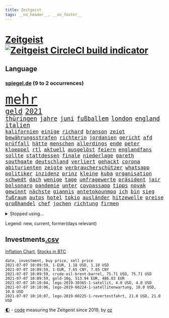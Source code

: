 ```yaml
---
title: Zeitgeist
tags: __no_header__, __no_footer__
---
```


# [Zeitgeist](https://oliz.io/zeitgeist/) [![Zeitgeist CircleCI build indicator](https://circleci.com/gh/ooz/zeitgeist.svg?style=shield)](https://circleci.com/gh/ooz/zeitgeist)

## Language

<h3><a href="https://www.spiegel.de" target="_blank">spiegel.de</a> (9 to 2 occurrences)</h3>
<p style="font-family:monospace">
<span style="font-size:32pt"><a href="news_links.html#mehr" class="current">mehr</a></span>
<br>
<span style="font-size:17pt"><a href="news_links.html#geld" class="current">geld</a></span>
<span style="font-size:17pt"><a href="news_links.html#2021" class="current">2021</a></span>
<br>
<span style="font-size:14pt"><a href="news_links.html#thüringen" class="current">thüringen</a></span>
<span style="font-size:14pt"><a href="news_links.html#jahre" class="current">jahre</a></span>
<span style="font-size:14pt"><a href="news_links.html#juni" class="current">juni</a></span>
<span style="font-size:14pt"><a href="news_links.html#fußballem" class="current">fußballem</a></span>
<span style="font-size:14pt"><a href="news_links.html#london" class="current">london</a></span>
<span style="font-size:14pt"><a href="news_links.html#england" class="current">england</a></span>
<span style="font-size:14pt"><a href="news_links.html#italien" class="current">italien</a></span>
<br>
<span style="font-size:12pt"><a href="news_links.html#kalifornien" class="current">kalifornien</a></span>
<span style="font-size:12pt"><a href="news_links.html#einige" class="current">einige</a></span>
<span style="font-size:12pt"><a href="news_links.html#richard" class="current">richard</a></span>
<span style="font-size:12pt"><a href="news_links.html#branson" class="current">branson</a></span>
<span style="font-size:12pt"><a href="news_links.html#zeigt" class="current">zeigt</a></span>
<span style="font-size:12pt"><a href="news_links.html#bewährungsstrafen" class="current">bewährungsstrafen</a></span>
<span style="font-size:12pt"><a href="news_links.html#richterin" class="current">richterin</a></span>
<span style="font-size:12pt"><a href="news_links.html#jordanien" class="current">jordanien</a></span>
<span style="font-size:12pt"><a href="news_links.html#gericht" class="current">gericht</a></span>
<span style="font-size:12pt"><a href="news_links.html#afd" class="current">afd</a></span>
<span style="font-size:12pt"><a href="news_links.html#prüffall" class="new">prüffall</a></span>
<span style="font-size:12pt"><a href="news_links.html#hätte" class="current">hätte</a></span>
<span style="font-size:12pt"><a href="news_links.html#menschen" class="current">menschen</a></span>
<span style="font-size:12pt"><a href="news_links.html#allerdings" class="current">allerdings</a></span>
<span style="font-size:12pt"><a href="news_links.html#ende" class="current">ende</a></span>
<span style="font-size:12pt"><a href="news_links.html#peter" class="current">peter</a></span>
<span style="font-size:12pt"><a href="news_links.html#kloeppel" class="new">kloeppel</a></span>
<span style="font-size:12pt"><a href="news_links.html#rtl" class="current">rtl</a></span>
<span style="font-size:12pt"><a href="news_links.html#aktuell" class="current">aktuell</a></span>
<span style="font-size:12pt"><a href="news_links.html#ausgelöst" class="current">ausgelöst</a></span>
<span style="font-size:12pt"><a href="news_links.html#feiern" class="current">feiern</a></span>
<span style="font-size:12pt"><a href="news_links.html#englandfans" class="new">englandfans</a></span>
<span style="font-size:12pt"><a href="news_links.html#sollte" class="current">sollte</a></span>
<span style="font-size:12pt"><a href="news_links.html#stattdessen" class="current">stattdessen</a></span>
<span style="font-size:12pt"><a href="news_links.html#finale" class="current">finale</a></span>
<span style="font-size:12pt"><a href="news_links.html#niederlage" class="current">niederlage</a></span>
<span style="font-size:12pt"><a href="news_links.html#gareth" class="current">gareth</a></span>
<span style="font-size:12pt"><a href="news_links.html#southgate" class="current">southgate</a></span>
<span style="font-size:12pt"><a href="news_links.html#deutschland" class="current">deutschland</a></span>
<span style="font-size:12pt"><a href="news_links.html#verliert" class="current">verliert</a></span>
<span style="font-size:12pt"><a href="news_links.html#gehackt" class="current">gehackt</a></span>
<span style="font-size:12pt"><a href="news_links.html#corona" class="current">corona</a></span>
<span style="font-size:12pt"><a href="news_links.html#abiturienten" class="current">abiturienten</a></span>
<span style="font-size:12pt"><a href="news_links.html#zeigte" class="current">zeigte</a></span>
<span style="font-size:12pt"><a href="news_links.html#verbraucherschützer" class="current">verbraucherschützer</a></span>
<span style="font-size:12pt"><a href="news_links.html#whatsapp" class="current">whatsapp</a></span>
<span style="font-size:12pt"><a href="news_links.html#politiker" class="current">politiker</a></span>
<span style="font-size:12pt"><a href="news_links.html#inzidenz" class="current">inzidenz</a></span>
<span style="font-size:12pt"><a href="news_links.html#prinz" class="current">prinz</a></span>
<span style="font-size:12pt"><a href="news_links.html#kleine" class="current">kleine</a></span>
<span style="font-size:12pt"><a href="news_links.html#kuba" class="current">kuba</a></span>
<span style="font-size:12pt"><a href="news_links.html#organisation" class="current">organisation</a></span>
<span style="font-size:12pt"><a href="news_links.html#schwedt" class="new">schwedt</a></span>
<span style="font-size:12pt"><a href="news_links.html#dach" class="current">dach</a></span>
<span style="font-size:12pt"><a href="news_links.html#wenige" class="current">wenige</a></span>
<span style="font-size:12pt"><a href="news_links.html#tage" class="current">tage</a></span>
<span style="font-size:12pt"><a href="news_links.html#umfragewerte" class="current">umfragewerte</a></span>
<span style="font-size:12pt"><a href="news_links.html#präsident" class="current">präsident</a></span>
<span style="font-size:12pt"><a href="news_links.html#jair" class="current">jair</a></span>
<span style="font-size:12pt"><a href="news_links.html#bolsonaro" class="current">bolsonaro</a></span>
<span style="font-size:12pt"><a href="news_links.html#pandemie" class="current">pandemie</a></span>
<span style="font-size:12pt"><a href="news_links.html#unter" class="current">unter</a></span>
<span style="font-size:12pt"><a href="news_links.html#covpassapp" class="new">covpassapp</a></span>
<span style="font-size:12pt"><a href="news_links.html#tipps" class="current">tipps</a></span>
<span style="font-size:12pt"><a href="news_links.html#novak" class="current">novak</a></span>
<span style="font-size:12pt"><a href="news_links.html#gewinnt" class="current">gewinnt</a></span>
<span style="font-size:12pt"><a href="news_links.html#nächste" class="current">nächste</a></span>
<span style="font-size:12pt"><a href="news_links.html#giannis" class="new">giannis</a></span>
<span style="font-size:12pt"><a href="news_links.html#antetokounmpo" class="new">antetokounmpo</a></span>
<span style="font-size:12pt"><a href="news_links.html#ich" class="current">ich</a></span>
<span style="font-size:12pt"><a href="news_links.html#bin" class="current">bin</a></span>
<span style="font-size:12pt"><a href="news_links.html#sieg" class="current">sieg</a></span>
<span style="font-size:12pt"><a href="news_links.html#fußraum" class="new">fußraum</a></span>
<span style="font-size:12pt"><a href="news_links.html#autos" class="current">autos</a></span>
<span style="font-size:12pt"><a href="news_links.html#hotel" class="current">hotel</a></span>
<span style="font-size:12pt"><a href="news_links.html#tokio" class="current">tokio</a></span>
<span style="font-size:12pt"><a href="news_links.html#ausländer" class="current">ausländer</a></span>
<span style="font-size:12pt"><a href="news_links.html#hitzewelle" class="current">hitzewelle</a></span>
<span style="font-size:12pt"><a href="news_links.html#preise" class="current">preise</a></span>
<span style="font-size:12pt"><a href="news_links.html#großhandel" class="new">großhandel</a></span>
<span style="font-size:12pt"><a href="news_links.html#chef" class="current">chef</a></span>
<span style="font-size:12pt"><a href="news_links.html#jochen" class="new">jochen</a></span>
<span style="font-size:12pt"><a href="news_links.html#richtung" class="current">richtung</a></span>
<span style="font-size:12pt"><a href="news_links.html#firmen" class="current">firmen</a></span>
</p>
<details>
<summary>Stopped using...</summary>
<p class="former" style="font-size:12pt">
bestimmen(264) historiker(264) sam(264) to(264) erneute(263) timo(263) verschaffen(263) la(262) mögliche(262) nationen(262) reformen(262) vereinten(262) attackieren(261) euratspräsident(261) gegenseitig(261) konkurrenten(261) ludwig(261) millionenhöhe(261) übersicht(261) arbeitsplatz(260) bernd(260) beschleunigt(260) chelsea(260) einzelnen(260) fbi(260) gefangen(260) gewerkschaft(260) kurzarbeitergeld(260) landtagswahl(260) manches(260) mordes(260) mysteriöse(260) oberbürgermeister(260) unabhängigkeit(260) versuchten(260) 89(259) argumente(259) ber(259) bistum(259) coronawarnapp(259) dadurch(259) enger(259) ermöglicht(259) filialen(259) fraktionschef(259) halbes(259) haseloff(259) kremlkritiker(259) massiver(259) neuem(259) pferd(259) reiner(259) runter(259) theater(259) thunberg(259) trumpregierung(259) verhängte(259) besetzung(258) brinkhaus(258) city(258) drohte(258) gelegenheit(258) geschaffen(258) handlungen(258) landkreis(258) meghan(258) märchen(258) priester(258) ralph(258) ruhm(258) ruth(258) schiedsrichter(258) schön(258) sicht(258) spielraum(258) unabhängige(258) unionsfraktionschef(258) verabschiedet(258) verhältnis(258) verhängen(258) weitet(258) wählt(258) ärzten(258) arbeitsplätze(257) beachten(257) berühmt(257) chinesischer(257) doku(257) erteilt(257) geboten(257) konzernchef(257) mächtige(257) rechtfertigt(257) ruhestand(257) schweigen(257) verluste(257) versagt(257) videokonferenz(257) viren(257) you(257) zunehmende(257) überzeugt(257) dame(256) flüge(256) gewaltig(256) herzogin(256) inmitten(256) kamera(256) klaren(256) lukaschenkos(256) maß(256) prägen(256) recherchen(256) sächsischen(256) tweet(256) unosicherheitsrat(256) unterschiede(256) verbote(256) verstößen(256) wählen(256) amnesty(255) arbeiter(255) bars(255) begonnen(255) bisherige(255) brandanschlag(255) bulgarien(255) dschungel(255) geständnis(255) größtes(255) international(255) leid(255) medizin(255) mitarbeiterinnen(255) post(255) schwangerschaft(255) schwieriger(255) schärfere(255) sports(255) stille(255) streichen(255) summe(255) teheran(255) vfl(255) woanders(255) wolfsburg(255) zeitweise(255) ausstieg(254) betrugs(254) betrüger(254) charlie(254) four(254) geholt(254) hinrichtungen(254) indes(254) infolge(254) kanzler(254) kauf(254) lebenslange(254) lieben(254) minderheit(254) ohren(254) pocht(254) polizeigewalt(254) promis(254) rechts(254) riskiert(254) smartphone(254) swetlana(254) tirol(254) umsetzung(254) wahlsieg(254) 71(253) aufruf(253) ausfallen(253) australische(253) braun(253) börse(253) engagement(253) entstanden(253) geschäfte(253) leitung(253) löhne(253) phase(253) rechten(253) schaltet(253) schwieg(253) streitkräfte(253) tichanowskaja(253) umweltministerin(253) weiteres(253) weltwirtschaft(253) woman(253) zensur(253) zugunsten(253) abgang(252) abkommen(252) allzu(252) arbeitsbedingungen(252) hungerstreik(252) jahrhunderts(252) klimaschützer(252) kulissen(252) markt(252) notfallzulassung(252) power(252) rat(252) schröder(252) sichern(252) spektakel(252) spekulationen(252) symbol(252) unterlagen(252) attila(251) betonte(251) bundesinnenminister(251) diego(251) eingefroren(251) europaparlament(251) guardiola(251) hildmann(251) lakers(251) nancy(251) organisierte(251) pep(251) unten(251) versinkt(251) versuchte(251) weltspitze(251) 19jährige(250) ansprache(250) arbeitsminister(250) busse(250) deutlicher(250) fauci(250) gefeuert(250) i(250) massenmord(250) rotrotgrün(250) sofia(250) tausenden(250) uiguren(250) umfragen(250) verfügt(250) werder(250) 02(249) auslösen(249) beeinflusst(249) bgh(249) erlauben(249) heidenreich(249) häufen(249) höchststand(249) image(249) mörder(249) normale(249) profitierte(249) radikale(249) scheidende(249) stoßen(249) täglich(249) veranstaltungen(249) verspätung(249) celle(248) dresdner(248) großbritanniens(248) kontakte(248) lohn(248) oppositionsführer(248) quer(248) saarbrücken(248) siegte(248) verurteilen(248) bodo(247) erkenntnisse(247) größter(247) initiative(247) kilometern(247) ramelow(247) regiert(247) sowohl(247) steuererklärung(247) verfolgungsjagd(247) wirtschaftsprüfer(247) wähler(247) 17jährigen(246) berlins(246) beschließen(246) dar(246) eurecht(246) format(246) inszeniert(246) kardashian(246) lernt(246) mitternacht(246) notruf(246) philipp(246) plastikmüll(246) prime(246) rechtsaußen(246) scherz(246) spiegelrecherchen(246) spielerinnen(246) befeuern(245) besserung(245) gekauft(245) grundgesetz(245) ice(245) kontrollen(245) schlacht(245) schlechtes(245) schmerzen(245) berühmte(244) dokumentiert(244) ehepaar(244) erregt(244) freiwillige(244) jennifer(244) miete(244) pflegekräfte(244) rivale(244) apotheken(243) augenhöhe(243) belegen(243) crew(243) einheitliche(243) offenen(243) schwachen(243) spektakulären(243) testet(243) verbessert(243) vorgeht(243) dürfe(242) finanzierung(242) mama(242) mond(242) aufstellen(241) ausgetauscht(241) festgestellt(241) gefälschte(241) mehrerer(241) unruhe(241) amtsgericht(240) erfinder(240) exporte(240) karlheinz(240) kooperation(240) mikroplastik(240) prognosen(240) reichsten(240) sachsenanhalts(240) stieß(240) bezahlung(239) einigt(239) karin(239) marx(239) nachbar(239) risiken(239) signalisiert(239) viersen(239) zivilen(239) 4(238) arztpraxen(238) immerhin(238) kanzleramtschef(238) kostenlos(238) ran(238) rettungswagen(238) rufe(238) signale(238) transporter(238) tweets(238) eingreifen(237) erschienen(237) günter(237) kippt(237) prince(237) spanische(237) änderungen(237) architekt(236) hoffnungen(236) inhaftierte(236) nationalen(236) status(236) bundes(235) drahtzieher(235) familienministerin(235) liefen(235) weiblicher(235) zugesetzt(235) beteiligen(234) einverstanden(234) landet(234) aussehen(233) basis(233) berufsgruppe(233) euaustritt(233) gewahrsam(233) langsamer(233) oxford(233) sanitäter(233) säugling(233) einigten(232) erfährt(232) erzbischof(232) frauenfußball(232) geheimdienste(232) golden(232) riesig(232) riskant(232) sound(232) umgebung(232) verkehr(232) videochat(232) wünsche(232) zukünftig(232) akzeptanz(231) fahnder(231) matthew(231) prognose(231) vfb(231) vorfeld(231) anfangen(230) aufgaben(230) erstattet(230) griechischen(230) hadert(230) laufenden(230) nebenbei(230) präsenz(230) spaltung(230) überschritten(230) angeschlagenen(229) anlegen(229) begrenzt(229) elektrischen(229) freiwillig(229) insolvenz(229) kongo(229) rassismusvorwürfen(229) risikogruppen(229) spielplan(229) fürth(228) kurswechsel(228) moderiert(228) rot(228) tötungsdelikt(228) frontex(227) gehörte(227) lettland(227) nieder(227) ruanda(227) wachsen(227) helge(226) arbeitslose(225) durchschnittlich(225) insolvenzen(225) kasse(225) zalando(225) impfstoffe(224) infektionsschutz(224) thüringer(224) wirbel(224) wählerinnen(224) 30jähriger(223) brasilianische(223) dr(223) plötzlichen(223) seuche(223) grenzschutzagentur(222) karrierecoachin(222) maschine(222) pleitewelle(222) rutschte(221) atomkraft(220) dfl(220) nachteile(220) petkovic(220) shutdowns(220) strafbar(220) afrikas(219) einzustellen(219) jurist(219) schränkt(219) schwung(219) verhalf(219) winzige(219) flächen(218) graf(218) intensivstationen(218) runden(218) staatshilfen(218) stärkt(218) stünden(218) gewarnt(216) gefecht(215) kriegsverbrechen(215) a7(214) schulz(214) theorie(214) zonen(214) freiburger(213) gerieten(213) knapper(213) pubs(213) segeln(213) biontechimpfstoff(212) dient(212) gelegen(212) massaker(212) spiegelspitzengespräch(212) abgeschlagen(211) bitcoins(211) liberalen(210) oberhaus(210) prozesses(210) ratschläge(210) verschüttet(210) bundesverfassungsgerichts(209) plädieren(209) schieben(209) sprit(209) teuren(209) einigte(208) kurzer(207) strategisch(207) gelogen(206) spiegelredakteurin(206) umgebracht(206) gates(205) gesichter(205) härtere(205) verankert(205) äthiopischen(205) lopez(204) sicherheitsvorkehrungen(204) vorlegen(204) fremden(202) höcke(202) wirtschaftspolitik(202) kehrtwende(201) päckchen(201) bestechung(200) ratlos(200) vergeltung(200) schusswechsel(199) weltmeisterschaft(199) gesetzlichen(198) klarheit(198) kunstwerke(198) asylsuchende(197) fahnden(197) transparenz(197) betrunkener(196) häuslicher(196) rätseln(196) tobias(196) leistungssport(194) schadensersatz(194) zerlegt(194) bestellen(192) impfzentren(192) mehren(192) rechtes(192) prozessbeginn(191) quadratmeter(191) schutzsuchende(191) theoretisch(191) bundestagsabgeordneten(190) mitstreiter(190) beschaffen(189) bären(189) college(189) klares(189) podest(188) projekten(188) tierheim(188) verdoppeln(188) behindert(187) milliardäre(187) porträt(187) silas(187) betreiben(186) 23jährigen(185) eingetroffen(185) wamangituka(184) scheidung(183) betreten(182) bundesligasaison(182) pérez(182) trikots(182) unobericht(182) generelle(181) handgranate(181) pech(181) politischer(181) sabotage(181) australiens(180) gehöre(180) 62(179) explodiert(179) thorsten(178) coronabonus(177) erschöpfung(177) überwiegend(177) ernennung(176) pfleger(176) apotheker(175) bronze(175) desaströsen(175) blogger(174) bristol(174) populäre(174) agentur(173) nährt(173) kz(172) mangelnde(171) souveränität(171) seniorin(170) spielende(170) berlinale(169) nostalgie(168) eingesperrt(167) gespritzt(167) impfstoffdosen(167) nhs(167) usamerikanischen(167) uskapitol(167) coronamutante(166) serviert(166) monarchin(165) zufall(165) bereichert(164) impfnachweis(164) stationiert(163) enthält(162) knappen(162) anwenden(161) hermann(161) protagonisten(160) trümmer(159) vornamen(159) existenzängste(158) cent(156) uber(156) unterschrift(156) gewinne(155) schönheitsop(155) beigelegt(154) gesenkt(154) nordkoreanischen(154) umgebaut(154) westdeutschland(154) beatrix(152) kreuzung(152) fa(151) statistischen(151) wassertemperaturen(150) zwingend(150) buckinghampalast(148) polizeigewerkschaft(148) uskapitols(148) begeht(147) inakzeptabel(147) offenlegen(147) währung(146) eishockeywm(145) lehre(145) haut(144) löscharbeiten(144) briefe(143) fremder(143) speziellen(142) erkämpft(141) volles(141) erleichtert(140) klettert(140) anrücken(139) aufschlag(139) fahrgäste(139) klarzukommen(139) sprengkörper(139) berücksichtigen(138) präsidentenamt(138) bergleute(137) einziger(137) erzürnte(137) fotografierte(137) nathalie(137) ostdeutsche(137) abhängen(136) abreise(136) impfpass(136) karriereende(136) oppositionspolitikers(136) rauchen(136) horten(135) pokal(135) gewisse(134) ostfriesland(134) sexualität(134) ungemütlich(134) abfälle(133) leitfaden(133) rudert(133) behindern(132) tierschutz(132) afghanistans(131) ewigen(131) radio(131) auschwitz(130) staatsschutz(129) euskirchen(128) judenhass(128) original(128) aufgebrochen(127) mehrjährigen(127) eventim(126) 242(125) bewerben(125) friedens(125) kinderbonus(125) mietern(125) tabaksteuer(125) tablets(125) walterborjans(125) anfeindungen(124) christie's(124) alfons(123) hörmann(123) massenmörder(123) regierungsbildung(123) verpflichtungen(123) ausfuhren(122) myanmars(122) mönche(122) sputnik(122) stutthof(122) stören(122) wörter(122) frachtschiff(121) gegenseitigen(121) autounfall(120) finanzamt(120) demnächst(119) durchgreifen(119) gestürzte(119) salvador(119) töne(119) verlobter(119) verhandlungsfähig(118) konkreten(117) palmen(117) repressionen(117) rodriguez(117) condor(116) halles(116) josef(116) vierjährigen(116) wiegand(116) jersey(115) elite(113) relevant(113) medaille(112) gaza(111) hochrechnungen(111) luxus(111) techkonzerne(111) kanye(110) bestellte(109) identitären(109) tvstar(109) vulkans(109) dom(108) skulptur(108) vernichtend(108) atemnot(107) mahlzeit(107) nachlässig(107) finanzgericht(106) ruin(106) explosionen(105) mcdonald's(105) darmanin(104) flüchtig(104) gespeichert(104) jet(104) konzerte(104) premierministerin(104) schlangenlinien(104) ständige(103) landtagswahlkampf(102) mexikanischen(102) strebt(102) lockte(101) marvin(101) strafrechtler(101) usbehörde(101) ablösung(100) erstellt(100) harrys(100) mitverantwortung(100) steuerhinterziehung(100) qrcode(98) laborunfall(97) praxen(97) usgeheimdienstbericht(97) zurückfordern(97) buffett(96) happy(96) verleihung(96) wahlkreis(96) warren(96) anziehen(95) bauarbeiter(95) maskengeschäften(95) neumann(95) privatsender(95) wissenschaftlicher(95) geimpften(94) horrende(94) politikern(94) tvinterview(94) elfjährigen(93) spitzenkandidaten(93) à(93) führungstreffer(92) schrott(92) erregte(91) importieren(91) privatkunden(91) schneefeld(91) atomausstieg(90) datensammlung(90) gendersternchen(90) hausarzt(90) vonovia(90) übersetzen(90) direktmandat(89) user(89) kürzung(88) minneapolis(88) selbstversuch(88) fünfjährige(87) vergiftete(87) entschlossen(86) patente(86) stapel(86) terrorisieren(86) campus(85) coronaeffekt(85) flixbus(85) polizeibeamten(85) vizeregierungschef(85) abwägen(84) einfangen(84) hautfarbe(84) koalitionsoptionen(84) landeskriminalamts(84) wertet(84) wählerwanderung(84) zigtausende(84) fußballverband(83) großveranstaltungen(83) schwefeldioxid(83) substanz(83) kurioser(82) lobbycontrol(82) paralympics(82) welpen(82) ausfahrt(81) ausreichen(81) geschützte(81) indischer(81) schenk(81) angebote(80) aufgerissen(80) ausloten(80) millionenschaden(80) missbrauchsskandals(80) raymond(80) reis(80) sexuellem(80) staatssekretär(80) unterschiedliche(80) erweiterung(79) guru(79) missachten(79) schutzausrüstung(79) aufgerollt(78) bahngleise(78) einräumen(78) rauf(78) reisenden(78) talfahrt(78) testergebnisse(78) unbedacht(78) amazonserie(77) finanzbranche(77) firmenwert(77) gestärkt(77) shirts(77) stationen(77) gucken(76) verharren(76) bundesbürger(75) fagradalsfjall(75) gespült(75) marketing(75) menstruation(75) periode(75) xavier(75) bulliger(74) böhm(74) enteignung(74) han(74) rückenschmerzen(74) angespült(73) pimssyndrom(73) rücknahme(73) ungesund(73) ausschlussverfahren(72) fußballeuropameisterschaft(72) revolutionäre(72) u21europameisterschaft(72) haftanstalt(71) chirurgen(70) coronaeinbruch(70) nützliche(70) professionellen(70) siegkurs(70) stammspieler(70) tabu(70) thrones(70) ausgesagt(69) einstellung(69) scharfen(69) übrig(69) diktators(68) schwimmstar(68) übersteht(68) pflegereform(67) potenziellen(67) u21em(67) zugunglück(67) 120000(66) karsten(66) alcatraz(65) anbau(65) broadway(65) eingefangen(65) erfülle(65) frauenbundesliga(65) kanten(65) louvre(65) mindestbesteuerung(65) niels(65) ostbeauftragter(65) pillen(65) wanderwitz(65) wüste(65) jahrtausende(64) nordkoreanische(64) 350(63) exverfassungsschutzchef(63) geehrt(63) lira(63) rächt(63) comedian(62) entzündete(62) gauland(62) graue(62) südsee(62) willkommen(62) feministischen(61) natogeneralsekretär(61) testlabor(61) erlebnissen(60) kleinzureden(60) knappe(60) zettel(60) gefesselt(59) isländischen(59) milliardenschweren(59) oberstes(59) rangeln(59) überholmanöver(59) 24000(58) android(58) beängstigend(58) erwachsen(58) gibson(58) klimaaktivisten(58) kurzfristigen(58) sat1(58) verkünden(58) vorgesetzten(58) echo(57) nötigen(57) bahngleisen(56) christsozialen(56) entschlüsseln(56) heimbewohner(56) kolonialgeschichte(56) konservativer(56) vereinzelt(56) popularität(55) unwürdige(55) außerirdisches(54) bewiesen(54) extremisten(54) niemandem(54) schauspielhaus(54) textnachrichten(54) verwirren(54) öffneten(54) geplanter(53) gießen(53) kapstadt(53) silent(53) ärmeln(53) bereite(52) debbie(52) fahrzeugen(52) klassenraum(52) wohnungsmarkt(52) bekanntheit(51) ligaverbleib(51) tvshow(51) ökopartei(51) dino(50) gewährt(50) positivem(50) superleagueklubs(50) todesfall(50) 31jährigen(49) aufeinandertreffen(49) befördert(49) entwickelten(49) geschlechtsneutrale(49) sextape(49) erfolgsrezept(48) finales(48) maike(48) menschlichen(48) vwmanager(48) überraschte(48) ablösen(47) getesteten(47) jasmin(47) simone(47) verschollenes(47) zusehends(47) exvwchef(46) gratulieren(46) großfeuer(46) rolls(46) stromerzeugung(46) vita(46) winterkorn(46) burnout(45) diversen(45) professur(45) reinhard(45) stillen(45) üblichen(45) jacke(44) selbstständigen(44) vorgelesen(44) 2027(43) emkader(43) kontrolleure(43) ermittelte(42) ethikkommission(42) inzidenzzahlen(42) milliardenschaden(42) wahlhelfer(42) aufwind(41) bemerkenswerten(41) bo(41) brexitfan(41) bundesverdienstkreuz(41) miserabel(41) nobelpreisträger(41) verbannen(41) verfilmung(41) beschlossene(40) produkt(40) trier(40) unangenehm(40) arbeitern(39) buchstäblich(39) schweinfurt(39) verscharrt(39) intensivpfleger(38) nsu(38) verkündete(38) vorständen(38) herzmuskelentzündungen(37) högel(37) postbank(37) svenja(37) arzneimittelhersteller(36) ausgangs(36) autoattacke(36) brexitprozess(36) greg(36) janlennard(36) jüdischen(36) konzerngründer(36) mögliches(36) patentaussetzung(36) schönheit(36) struff(36) wohnheim(36) gebeutelte(35) life(35) niederländerin(35) restart(35) schlägerei(35) sexiest(35) zweitstärkste(35) 41jährige(34) 800(34) meghans(34) melania(34) teamgeist(34) behielt(33) bildungsminister(33) einkommens(33) euausland(33) muslimische(33) prozentpunkte(33) reguläre(33) steuerfahnder(33) angereist(32) bedrohlich(32) gentechnikrecht(32) grillgut(32) industriestaaten(32) nachbesserungen(32) set(32) mountbattenwindsor(31) tories(31) tvreportage(31) 14000(30) 235(30) anstoß(30) cochef(30) gewerkschafter(30) triumphieren(30) vertrat(30) genossen(29) hackerangriffs(29) riskieren(29) spruchs(29) sächsische(29) elternteil(28) internetbetrüger(28) militärschläge(28) papa(28) polittalk(28) selbstbewusstsein(28) soziales(28) südseeinsel(28) bailey(27) cut(27) finanznöten(27) story(27) warnschuss(27) grauen(26) paritätische(26) schmähungen(26) ausnahmefällen(25) deutschkolumne(25) antisemiten(24) handwerker(24) medienbüros(24) 3daudio(23) bewertungen(23) erweitern(23) liz(23) medienhochhaus(23) patientenschützer(23) weltbank(23) zentralrat(23) 44jähriger(22) auszuschließen(22) giffeys(22) klopapier(22) nahostkonflikt(22) ellenbogen(21) journalistenverband(21) landesliste(21) pop(21) psyche(21) stärkeren(21) 22jährigen(20) bezwingen(20) ferienflieger(20) lehren(20) nutzlose(20) sichtbarkeit(20) zustande(20) überstunden(20) abschneiden(19) ausstellen(19) cem(19) hochumstritten(19) impfpassfälscher(19) kurzstreckenflüge(19) leonie(19) synagoge(19) vertrauter(19) balkan(18) erzwungen(18) impfangebot(18) intensivmedizinern(18) kreditkartendaten(18) lago(18) maggiore(18) missfällt(18) oppositioneller(18) seilbahnunglück(18) tank(18) familienministerium(17) jahresende(17) seaeye(17) abgeschoben(16) benzinpreise(16) besitzansprüche(16) biontechimpfungen(16) hüskens(16) laborlecktheorie(16) lydia(16) nrwcdu(16) sasha(16) verendeten(16) warnstreik(16) autonome(15) brandbrief(15) emotionen(15) grundsatz(15) langwierigen(15) machenschaften(15) oppositionsführerin(15) preistreiber(15) wasserschaden(15) wiedereröffnen(15) leclerc(14) nyiragongo(14) schmutzig(14) u21nationalmannschaft(14) vergütungen(14) verhaftung(14) zusammenschluss(14) zuwanderung(14) abtrünnige(13) ferraripilot(13) fünfjähriger(13) listenplatz(13) millionenpublikum(13) minsk(13) bulgarische(12) covpass(12) erzwungenen(12) heimischen(12) innengastronomie(12) schwiegermutter(12) asylpolitik(11) klaut(11) sexy(11) verbrecher(11) zukünftigen(11)
</p>
</details>
<p>Legend: <span class="new">new</span>, <span class="current">current</span>, <span class="former">former(days relevant)</span></p>

## Investments[.csv](investments.csv)

[Inflation Chart](https://inflationchart.com),
[Stocks in BTC](https://stonksinbtc.xyz/)

```
date, investment, buy price, sell price
2021-07-07 10:09:59, 1-EUR, 1.18 USD, 1.18 USD
2021-07-07 10:09:59, 1-EUR, 7.65 CNY, 7.65 CNY
2021-07-07 10:09:59, crude-oil-brent-barrel, 75.71 USD, 75.71 USD
2021-07-07 10:09:59, gold-10g, 513.94 EUR, 486.03 EUR
2021-07-07 10:10:04, lego-2019-30365-1-satellit, 4.0 USD, 4.0 USD
2021-07-07 10:10:06, lego-2019-60224-1-satellitenwartung, 10.0 USD, 10.0 USD
2021-07-07 10:10:07, lego-2019-60225-1-rovertestfahrt, 21.0 USD, 21.0 USD
```

<footer>
<a href="javascript:toggleTheme()" class="nav">🌓</a>
- <a href="https://github.com/ooz/zeitgeist">code</a> measuring the Zeitgeist since 2019, by <a href="https://oliz.io">oz</a>
</footer>
